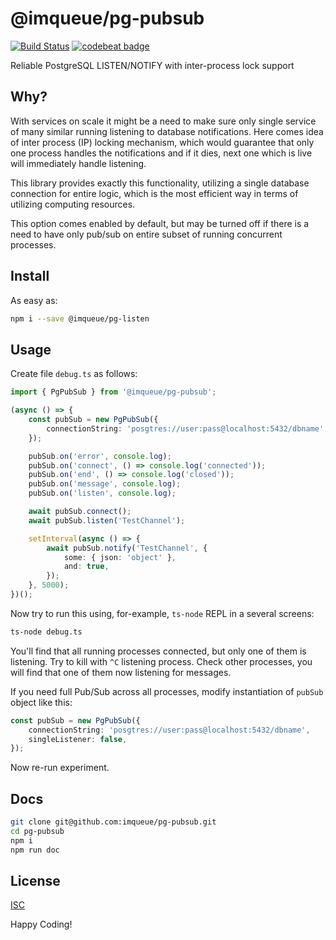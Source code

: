 # @imqueue/pg-pubsub

[![Build Status](https://travis-ci.com/imqueue/pg-pubsub.svg?branch=master)](https://travis-ci.com/imqueue/pg-pubsub)
[![codebeat badge](https://codebeat.co/badges/6530d335-8799-4485-9e41-8c7e18d1f2a6)](https://codebeat.co/projects/github-com-imqueue-pg-ip-listen-master)

Reliable PostgreSQL LISTEN/NOTIFY with inter-process lock support

## Why?

With services on scale it might be a need to make sure only single service of
many similar running listening to database notifications. Here comes idea of
inter process (IP) locking mechanism, which would guarantee that
only one process handles the notifications and if it dies, next one which is
live will immediately handle listening.

This library provides exactly this functionality, utilizing a single database
connection for entire logic, which is the most efficient way in terms of
utilizing computing resources.

This option comes enabled by default, but may be turned off if there is a need
to have only pub/sub on entire subset of running concurrent processes.

## Install

As easy as:

~~~bash
npm i --save @imqueue/pg-listen
~~~ 

## Usage

Create file `debug.ts` as follows:

~~~typescript
import { PgPubSub } from '@imqueue/pg-pubsub';

(async () => {
    const pubSub = new PgPubSub({
        connectionString: 'posgtres://user:pass@localhost:5432/dbname',
    });

    pubSub.on('error', console.log);
    pubSub.on('connect', () => console.log('connected'));
    pubSub.on('end', () => console.log('closed'));
    pubSub.on('message', console.log);
    pubSub.on('listen', console.log);

    await pubSub.connect();
    await pubSub.listen('TestChannel');

    setInterval(async () => {
        await pubSub.notify('TestChannel', {
            some: { json: 'object' },
            and: true,
        });
    }, 5000);
})();
~~~

Now try to run this using, for-example, `ts-node` REPL in a several screens:

~~~bash
ts-node debug.ts
~~~

You'll find that all running processes connected, but only one of them is 
listening. Try to kill with `^C` listening process. Check other processes, you
will find that one of them now listening for messages.

If you need full Pub/Sub across all processes, modify instantiation of `pubSub`
object like this:

~~~typescript
const pubSub = new PgPubSub({
    connectionString: 'posgtres://user:pass@localhost:5432/dbname',
    singleListener: false,
});
~~~

Now re-run experiment.

## Docs

~~~bash
git clone git@github.com:imqueue/pg-pubsub.git
cd pg-pubsub
npm i
npm run doc
~~~

## License

[ISC](https://github.com/imqueue/pg-pubsub/blob/master/LICENSE)

Happy Coding!
